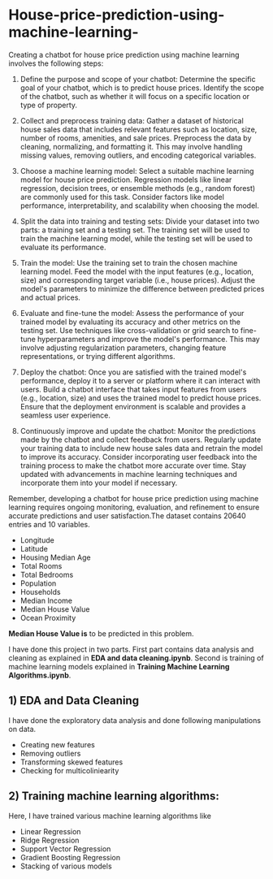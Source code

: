 # House-price-prediction-using-machine-learning-
Creating a chatbot for house price prediction using machine learning involves the following steps:

1. Define the purpose and scope of your chatbot: Determine the specific goal of your chatbot, which is to predict house prices. Identify the scope of the chatbot, such as whether it will focus on a specific location or type of property.

2. Collect and preprocess training data: Gather a dataset of historical house sales data that includes relevant features such as location, size, number of rooms, amenities, and sale prices. Preprocess the data by cleaning, normalizing, and formatting it. This may involve handling missing values, removing outliers, and encoding categorical variables.

3. Choose a machine learning model: Select a suitable machine learning model for house price prediction. Regression models like linear regression, decision trees, or ensemble methods (e.g., random forest) are commonly used for this task. Consider factors like model performance, interpretability, and scalability when choosing the model.

4. Split the data into training and testing sets: Divide your dataset into two parts: a training set and a testing set. The training set will be used to train the machine learning model, while the testing set will be used to evaluate its performance.

5. Train the model: Use the training set to train the chosen machine learning model. Feed the model with the input features (e.g., location, size) and corresponding target variable (i.e., house prices). Adjust the model's parameters to minimize the difference between predicted prices and actual prices.

6. Evaluate and fine-tune the model: Assess the performance of your trained model by evaluating its accuracy and other metrics on the testing set. Use techniques like cross-validation or grid search to fine-tune hyperparameters and improve the model's performance. This may involve adjusting regularization parameters, changing feature representations, or trying different algorithms.

7. Deploy the chatbot: Once you are satisfied with the trained model's performance, deploy it to a server or platform where it can interact with users. Build a chatbot interface that takes input features from users (e.g., location, size) and uses the trained model to predict house prices. Ensure that the deployment environment is scalable and provides a seamless user experience.

8. Continuously improve and update the chatbot: Monitor the predictions made by the chatbot and collect feedback from users. Regularly update your training data to include new house sales data and retrain the model to improve its accuracy. Consider incorporating user feedback into the training process to make the chatbot more accurate over time. Stay updated with advancements in machine learning techniques and incorporate them into your model if necessary.

Remember, developing a chatbot for house price prediction using machine learning requires ongoing monitoring, evaluation, and refinement to ensure accurate predictions and user satisfaction.The dataset contains 20640 entries and 10 variables.
*	Longitude
*	Latitude
*	Housing Median Age
*	Total Rooms
*	Total Bedrooms
*	Population
*	Households
*	Median Income
*	Median House Value
*	Ocean Proximity

**Median House Value is** to be predicted in this problem.

I have done this project in two parts. First part contains data analysis and cleaning as explained in **EDA and data cleaning.ipynb**. Second is training of machine learning models explained in **Training Machine Learning Algorithms.ipynb**.

## 1) EDA and Data Cleaning
I have done the exploratory data analysis and done following manipulations on data.
*	Creating new features
*	Removing outliers
*	Transforming skewed features
*	Checking for multicoliniearity

## 2) Training machine learning algorithms:
Here, I have trained various machine learning algorithms like
*	Linear Regression
*	Ridge Regression
*	Support Vector Regression
*	Gradient Boosting Regression
*	Stacking of various models
